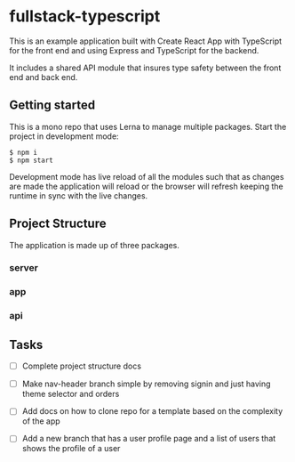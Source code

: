 # fullstack-typescript

This is an example application built with Create React App with TypeScript for the front end and using Express and TypeScript for the backend.

It includes a shared API module that insures type safety between the front end and back end.

## Getting started

This is a mono repo that uses Lerna to manage multiple packages.   Start the project in development mode:

```
$ npm i
$ npm start
```

Development mode has live reload of all the modules such that as changes are made the application will reload or the browser will refresh keeping the runtime in sync with the live changes.

## Project Structure

The application is made up of three packages.

### server

### app

### api

## Tasks

- [ ] Complete project structure docs
- [ ] Make nav-header branch simple by removing signin and just having theme selector and orders 
- [ ] Add docs on how to clone repo for a template based on the complexity of the app
- [ ] Add a new branch that has a user profile page and a list of users that shows the profile of a user

